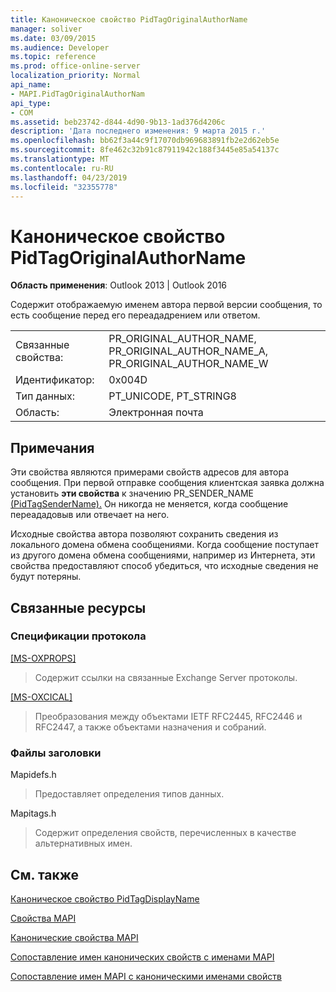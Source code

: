 ```yaml
---
title: Каноническое свойство PidTagOriginalAuthorName
manager: soliver
ms.date: 03/09/2015
ms.audience: Developer
ms.topic: reference
ms.prod: office-online-server
localization_priority: Normal
api_name:
- MAPI.PidTagOriginalAuthorNam
api_type:
- COM
ms.assetid: beb23742-d844-4d90-9b13-1ad376d4206c
description: 'Дата последнего изменения: 9 марта 2015 г.'
ms.openlocfilehash: bb62f3a44c9f17070db969683891fb2e2d62eb5e
ms.sourcegitcommit: 8fe462c32b91c87911942c188f3445e85a54137c
ms.translationtype: MT
ms.contentlocale: ru-RU
ms.lasthandoff: 04/23/2019
ms.locfileid: "32355778"
---
```

# <a name="pidtagoriginalauthorname-canonical-property"></a>Каноническое свойство PidTagOriginalAuthorName

  
  
**Область применения**: Outlook 2013 | Outlook 2016 
  
Содержит отображаемую именем автора первой версии сообщения, то есть сообщение перед его переададрением или ответом.
  
|||
|:-----|:-----|
|Связанные свойства:  <br/> |PR_ORIGINAL_AUTHOR_NAME, PR_ORIGINAL_AUTHOR_NAME_A, PR_ORIGINAL_AUTHOR_NAME_W  <br/> |
|Идентификатор:  <br/> |0x004D  <br/> |
|Тип данных:  <br/> |PT_UNICODE, PT_STRING8  <br/> |
|Область:  <br/> |Электронная почта  <br/> |
   
## <a name="remarks"></a>Примечания

Эти свойства являются примерами свойств адресов для автора сообщения. При первой отправке сообщения клиентская заявка должна установить **эти свойства** к значению PR_SENDER_NAME [(PidTagSenderName).](pidtagsendername-canonical-property.md) Он никогда не меняется, когда сообщение переададовыв или отвечает на него.
  
Исходные свойства автора позволяют сохранить сведения из локального домена обмена сообщениями. Когда сообщение поступает из другого домена обмена сообщениями, например из Интернета, эти свойства предоставляют способ убедиться, что исходные сведения не будут потеряны.
  
## <a name="related-resources"></a>Связанные ресурсы

### <a name="protocol-specifications"></a>Спецификации протокола

[[MS-OXPROPS]](https://msdn.microsoft.com/library/f6ab1613-aefe-447d-a49c-18217230b148%28Office.15%29.aspx)
  
> Содержит ссылки на связанные Exchange Server протоколы.
    
[[MS-OXCICAL]](https://msdn.microsoft.com/library/a685a040-5b69-4c84-b084-795113fb4012%28Office.15%29.aspx)
  
> Преобразования между объектами IETF RFC2445, RFC2446 и RFC2447, а также объектами назначения и собраний.
    
### <a name="header-files"></a>Файлы заголовки

Mapidefs.h
  
> Предоставляет определения типов данных.
    
Mapitags.h
  
> Содержит определения свойств, перечисленных в качестве альтернативных имен.
    
## <a name="see-also"></a>См. также



[Каноническое свойство PidTagDisplayName](pidtagdisplayname-canonical-property.md)


[Свойства MAPI](mapi-properties.md)
  
[Канонические свойства MAPI](mapi-canonical-properties.md)
  
[Сопоставление имен канонических свойств с именами MAPI](mapping-canonical-property-names-to-mapi-names.md)
  
[Сопоставление имен MAPI с каноническими именами свойств](mapping-mapi-names-to-canonical-property-names.md)

